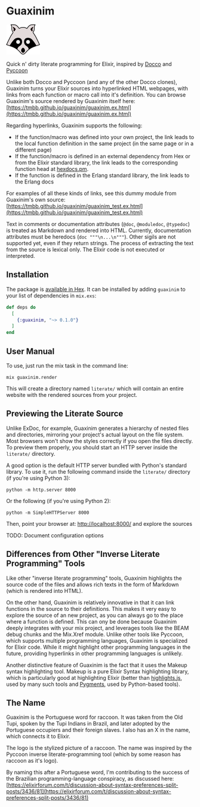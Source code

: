 # Guaxinim

![](assets/logo/logo.png)


Quick n' dirty literate programming for Elixir, inspired by
[Docco](http://ashkenas.com/docco/)
and [Pyccoon](http://ckald.github.io/pyccoon/)

Unlike both Docco and Pyccoon (and any of the other Docco clones),
Guaxinim turns your Elixir sources into hyperlinked HTML webpages,
with links from each function or macro call into it's definition.
You can browse Guaxinim's source rendered by Guaxinim itself here:
[https://tmbb.github.io/guaxinim/guaxinim.ex.html](https://tmbb.github.io/guaxinim/guaxinim.ex.html)

Regarding hyperlinks, Guaxinim supports the following:

  * If the function/macro was defined into your own project, the link leads to the local function definition in the same project (in the same page or in a different page)
  * If the function/macro is defined in an external dependency from Hex or from the Elixir standard library, the link leads to the corresponding function head at [hexdocs.pm](https://hexdocs.pm).
  * If the function is defined in the Erlang standard library, the link leads to the Erlang docs

For examples of all these kinds of links, see this dummy module from Guaxinim's own source:
[https://tmbb.github.io/guaxinim/guaxinim_test.ex.html](https://tmbb.github.io/guaxinim/guaxinim_test.ex.html)

Text in comments or documentation attributes (`@doc`, `@moduledoc`, `@typedoc`)
is treated as Markdown and rendered into HTML.
Currently, documentation attributes must be heredocs (`doc """\n...\n"""`).
Other sigils are not supported yet, even if they return strings.
The process of extracting the text from the source is lexical only.
The Elixir code is not executed or interpreted.

## Installation

The package is [available in Hex](https://hex.pm/packages/guaxinim).
It can be installed by adding `guaxinim` to your list of dependencies in `mix.exs`:

```elixir
def deps do
  [
    {:guaxinim, "~> 0.1.0"}
  ]
end
```

## User Manual

To use, just run the mix task in the command line:

```
mix guaxinim.render
```

This will create a directory named `literate/` which will contain an entire website
with the rendered sources from your project.

## Previewing the Literate Source

Unlike ExDoc, for example, Guaxinim generates a hierarchy of nested files and directories,
mirroring your project's actual layout on the file system.
Most browsers won't show the styles correctly if you open the files directly.
To preview them properly, you should start an HTTP server inside the `literate/` directory.

A good option is the default HTTP server bundled with Python's standard library.
To use it, run the following command inside the `literate/` directory (if you're using Python 3):

```
python -m http.server 8000
```

Or the following (if you're using Python 2):

```
python -m SimpleHTTPServer 8000
```

Then, point your browser at: [http://localhost:8000/](http://localhost:8000/)
and explore the sources

TODO: Document configuration options

## Differences from Other "Inverse Literate Programming" Tools

Like other "inverse literate programming" tools, Guaxinim highlights the source code
of the files and allows rich texts in the form of Markdown (which is rendered into HTML).

On the other hand, Guaxinim is relatively innovative in that it can link functions
in the source to their definitions.
This makes it very easy to explore the source of an new project, as you can always
go to the place where a function is defined.
This can ony be done because Guaxinim deeply integrates with your mix project,
and leverages tools like the BEAM debug chunks and the Mix.Xref module.
Unlike other tools like Pyccoon, which supports multiple programming languages,
Guaxinim is specialized for Elixir code.
While it might highlight other programming languages in the future,
providing hyperlinks in other programming languages is unlikely.

Another distinctive feature of Guaxinim is the fact that it uses the Makeup syntax highlighting tool.
Makeup is a pure Elixir Syntax highlighting library, which is particularly good at highlighting Elixir
(better than [highlights.js](https://highlightjs.org/), used by many such tools and
[Pygments](http://pygments.org/), used by Python-based tools).

## The Name

Guaxinim is the Portuguese word for raccoon.
It was taken from the Old Tupi, spoken by the Tupi Indians in Brazil,
and later adopted by the Portuguese occupiers and their foreign slaves.
I also has an X in the name, which connects it to Elixir.

The logo is the stylized picture of a raccoon.
The name was inspired by the Pyccoon inverse literate-programming tool
(which by some reason has raccoon as it's logo).

By naming this after a Portuguese word, I'm contributing to the success of the Brazilian
programming-language conspiracy, as discussed here:
[https://elixirforum.com/t/discussion-about-syntax-preferences-split-posts/3436/81](https://elixirforum.com/t/discussion-about-syntax-preferences-split-posts/3436/81)